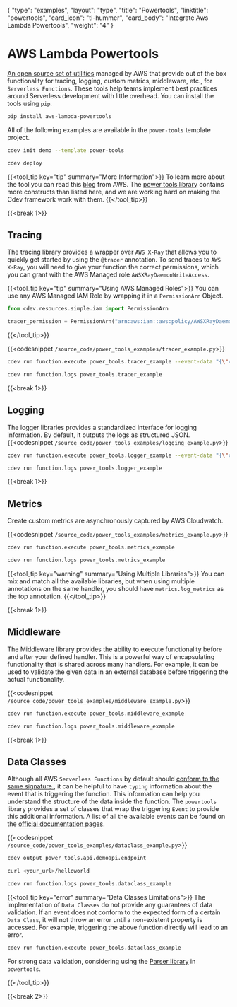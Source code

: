 {
    "type": "examples",
    "layout": "type",
    "title": "Powertools",
    "linktitle": "powertools",
    "card_icon": "ti-hummer",
    "card_body": "Integrate Aws Lambda Powertools",
    "weight": "4"
}

# AWS Lambda Powertools
[An open source set of utilities](https://awslabs.github.io/aws-lambda-powertools-python/latest/) managed by AWS that provide out of the box functionality for tracing, logging, custom metrics, middleware, etc., for `Serverless Functions`. These tools help teams implement best practices around Serverless development with little overhead. You can install the tools using `pip`.
```bash
pip install aws-lambda-powertools
```
All of the following examples are available in the `power-tools` template project. 
```bash
cdev init demo --template power-tools
```

```bash
cdev deploy
```

{{<tool_tip key="tip" summary="More Information">}}
To learn more about the tool you can read this [blog](https://aws.amazon.com/blogs/opensource/simplifying-serverless-best-practices-with-lambda-powertools/) from AWS. The [power tools library](https://awslabs.github.io/aws-lambda-powertools-python/latest) contains more constructs than listed here, and we are working hard on making the Cdev framework work with them.
{{</tool_tip>}}


{{<break 1>}}
## Tracing
The tracing library provides a wrapper over `AWS X-Ray` that allows you to quickly get started by using the `@tracer` annotation. To send traces to `AWS X-Ray`, you will need to give your function the correct permissions, which you can grant with the AWS Managed role `AWSXRayDaemonWriteAccess`. 

{{<tool_tip key="tip" summary="Using AWS Managed Roles">}}
You can use any AWS Managed IAM Role by wrapping it in a `PermissionArn` Object.
```python
from cdev.resources.simple.iam import PermissionArn

tracer_permission = PermissionArn("arn:aws:iam::aws:policy/AWSXRayDaemonWriteAccess")
```
{{</tool_tip>}}


{{<codesnippet `/source_code/power_tools_examples/tracer_example.py`>}}

```bash
cdev run function.execute power_tools.tracer_example --event-data "{\"charge_id\":\"123\"}"
```

```bash
cdev run function.logs power_tools.tracer_example
```


{{<break 1>}}
## Logging
The logger libraries provides a standardized interface for logging information. By default, it outputs the logs as structured JSON.
{{<codesnippet `/source_code/power_tools_examples/logging_example.py`>}}

```bash
cdev run function.execute power_tools.logger_example --event-data "{\"charge_id\":\"123\"}"
```

```bash
cdev run function.logs power_tools.logger_example
```


{{<break 1>}}
## Metrics
Create custom metrics are asynchronously captured by AWS Cloudwatch. 

{{<codesnippet `/source_code/power_tools_examples/metrics_example.py`>}}

```bash
cdev run function.execute power_tools.metrics_example
```

```bash
cdev run function.logs power_tools.metrics_example
```

{{<tool_tip key="warning" summary="Using Multiple Libraries">}}
You can mix and match all the available libraries, but when using multiple annotations on the same handler, you should have `metrics.log_metrics` as the top annotation. 
{{</tool_tip>}}


{{<break 1>}}
## Middleware
The Middleware library provides the ability to execute functionality before and after your defined handler. This is a powerful way of encapsulating functionality that is shared across many handlers. For example, it can be used to validate the given data in an external database before triggering the actual functionality. 

{{<codesnippet `/source_code/power_tools_examples/middleware_example.py`>}}

```bash
cdev run function.execute power_tools.middleware_example
```

```bash
cdev run function.logs power_tools.middleware_example
```

{{<break 1>}}
## Data Classes
Although all AWS `Serverless Functions` by default should [conform to the same signature ](https://docs.aws.amazon.com/lambda/latest/dg/python-handler.html), it can be helpful to have `typing` information about the event that is triggering the function. This information can help you understand the structure of the data inside the function. The `powertools` library provides a set of classes that wrap the triggering `Event` to provide this additional information. A list of all the available events can be found on the [official documentation pages](https://docs.aws.amazon.com/lambda/latest/dg/python-handler.html).

{{<codesnippet `/source_code/power_tools_examples/dataclass_example.py`>}}

```bash
cdev output power_tools.api.demoapi.endpoint
```

```bash
curl <your_url>/helloworld
```

```bash
cdev run function.logs power_tools.dataclass_example
```

{{<tool_tip key="error" summary="Data Classes Limitations">}}
The implementation of `Data Classes` do not provide any guarantees of data validation. If an event does not conform to the expected form of a certain `Data Class`, it will not throw an error until a non-existent property is accessed. For example, triggering the above function directly will lead to an error.

```bash
cdev run function.execute power_tools.dataclass_example
```
For strong data validation, considering using the [Parser library](https://awslabs.github.io/aws-lambda-powertools-python/latest/utilities/parser/) in `powertools`.

{{</tool_tip>}}


{{<break 2>}}
